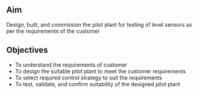 ## Aim 
Design, built, and commission the pilot plant for testing of level sensors as per the requirements of the customer

## Objectives
-	To understand the requirements of customer
-	To design the suitable pilot plant to meet the customer requirements
-	To select required control strategy to suit the requirements
-	To test, validate, and confirm suitability of the designed pilot plant
